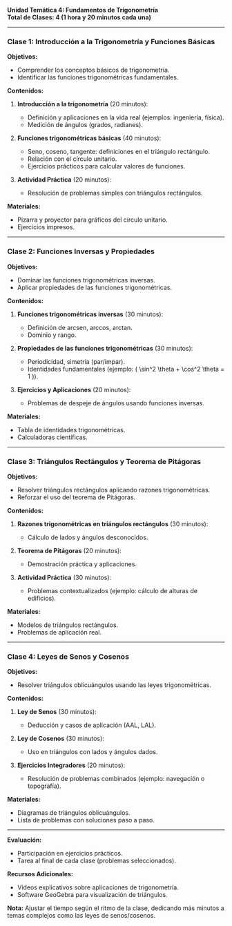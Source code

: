 **Unidad Temática 4: Fundamentos de Trigonometría**  
**Total de Clases: 4 (1 hora y 20 minutos cada una)**  

---

### **Clase 1: Introducción a la Trigonometría y Funciones Básicas**  
**Objetivos:**  
- Comprender los conceptos básicos de trigonometría.  
- Identificar las funciones trigonométricas fundamentales.  

**Contenidos:**  
1. **Introducción a la trigonometría** (20 minutos):  
   - Definición y aplicaciones en la vida real (ejemplos: ingeniería, física).  
   - Medición de ángulos (grados, radianes).  

2. **Funciones trigonométricas básicas** (40 minutos):  
   - Seno, coseno, tangente: definiciones en el triángulo rectángulo.  
   - Relación con el círculo unitario.  
   - Ejercicios prácticos para calcular valores de funciones.  

3. **Actividad Práctica** (20 minutos):  
   - Resolución de problemas simples con triángulos rectángulos.  

**Materiales:**  
- Pizarra y proyector para gráficos del círculo unitario.  
- Ejercicios impresos.  

---

### **Clase 2: Funciones Inversas y Propiedades**  
**Objetivos:**  
- Dominar las funciones trigonométricas inversas.  
- Aplicar propiedades de las funciones trigonométricas.  

**Contenidos:**  
1. **Funciones trigonométricas inversas** (30 minutos):  
   - Definición de arcsen, arccos, arctan.  
   - Dominio y rango.  

2. **Propiedades de las funciones trigonométricas** (30 minutos):  
   - Periodicidad, simetría (par/impar).  
   - Identidades fundamentales (ejemplo: \( \sin^2 \theta + \cos^2 \theta = 1 \)).  

3. **Ejercicios y Aplicaciones** (20 minutos):  
   - Problemas de despeje de ángulos usando funciones inversas.  

**Materiales:**  
- Tabla de identidades trigonométricas.  
- Calculadoras científicas.  

---

### **Clase 3: Triángulos Rectángulos y Teorema de Pitágoras**  
**Objetivos:**  
- Resolver triángulos rectángulos aplicando razones trigonométricas.  
- Reforzar el uso del teorema de Pitágoras.  

**Contenidos:**  
1. **Razones trigonométricas en triángulos rectángulos** (30 minutos):  
   - Cálculo de lados y ángulos desconocidos.  

2. **Teorema de Pitágoras** (20 minutos):  
   - Demostración práctica y aplicaciones.  

3. **Actividad Práctica** (30 minutos):  
   - Problemas contextualizados (ejemplo: cálculo de alturas de edificios).  

**Materiales:**  
- Modelos de triángulos rectángulos.  
- Problemas de aplicación real.  

---

### **Clase 4: Leyes de Senos y Cosenos**  
**Objetivos:**  
- Resolver triángulos oblicuángulos usando las leyes trigonométricas.  

**Contenidos:**  
1. **Ley de Senos** (30 minutos):  
   - Deducción y casos de aplicación (AAL, LAL).  

2. **Ley de Cosenos** (30 minutos):  
   - Uso en triángulos con lados y ángulos dados.  

3. **Ejercicios Integradores** (20 minutos):  
   - Resolución de problemas combinados (ejemplo: navegación o topografía).  

**Materiales:**  
- Diagramas de triángulos oblicuángulos.  
- Lista de problemas con soluciones paso a paso.  

---

**Evaluación:**  
- Participación en ejercicios prácticos.  
- Tarea al final de cada clase (problemas seleccionados).  

**Recursos Adicionales:**  
- Videos explicativos sobre aplicaciones de trigonometría.  
- Software GeoGebra para visualización de triángulos.  

**Nota:** Ajustar el tiempo según el ritmo de la clase, dedicando más minutos a temas complejos como las leyes de senos/cosenos.